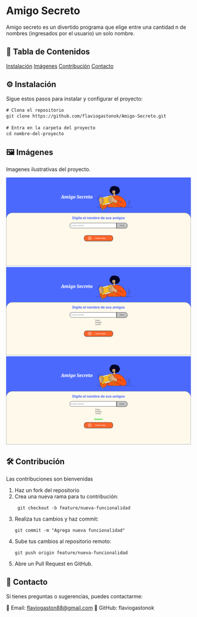 # Amigo Secreto

Amigo secreto es un divertido programa que elige entre una cantidad n de nombres (ingresados por el usuario) un solo nombre.

## 📌 Tabla de Contenidos

 [Instalación](#instalación)
 [Imágenes](#imágenes)
 [Contribución](#contribución)
 [Contacto](#contacto)
  
## ⚙️ Instalación

Sigue estos pasos para instalar y configurar el proyecto:

```
# Clona el repositorio
git clone https://github.com/flaviogastonok/Amigo-Secreto.git

# Entra en la carpeta del proyecto
cd nombre-del-proyecto
```

## 🖼️ Imágenes

Imagenes ilustrativas del proyecto.

![Captura de pantalla](img/img1.png)
![Captura de pantalla](img/img2.png)
![Captura de pantalla](img/img3.png)

## 🛠️ Contribución
Las contribuciones son bienvenidas
1. Haz un fork del repositorio
2. Crea una nueva rama para tu contribución:
   ```
    git checkout -b feature/nueva-funcionalidad
   ```
3. Realiza tus cambios y haz commit:
     ```
    git commit -m "Agrega nueva funcionalidad"
     ```
4. Sube tus cambios al repositorio remoto:
    ```
    git push origin feature/nueva-funcionalidad
    ```
5. Abre un Pull Request en GitHub.

## 📩 Contacto

Si tienes preguntas o sugerencias, puedes contactarme:

📧 Email: flaviogaston88@gmail.com
🐙 GitHub: flaviogastonok
